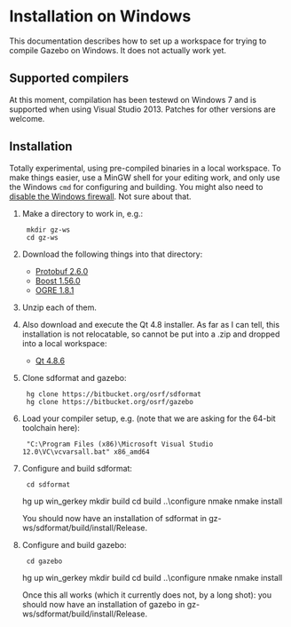 # Installation on Windows

This documentation describes how to set up a workspace for trying to compile Gazebo on Windows.  It does not actually work yet.

## Supported compilers

At this moment, compilation has been testewd on Windows 7 and is supported 
when using Visual Studio 2013. Patches for other versions are welcome.

## Installation

Totally experimental, using pre-compiled binaries in a local workspace.  To make things easier, use a MinGW shell for your editing work, and only use the
Windows `cmd` for configuring and building.  You might also need to [disable the Windows firewall](http://windows.microsoft.com/en-us/windows/turn-windows-firewall-on-off#turn-windows-firewall-on-off=windows-7).  Not sure about that.

1. Make a directory to work in, e.g.:

        mkdir gz-ws
        cd gz-ws

1. Download the following things into that directory:

    - [Protobuf 2.6.0](http://packages.osrfoundation.org/win32/deps/protobuf-2.6.0-win64-vc12.zip)
    - [Boost 1.56.0](http://packages.osrfoundation.org/win32/deps/boost_1_56_0.zip)
    - [OGRE 1.8.1](http://packages.osrfoundation.org/win32/deps/OgreSDK_vc10_v1-8-1.zip)

1. Unzip each of them.

1. Also download and execute the Qt 4.8 installer.  As far as I can tell, this installation is not relocatable, so cannot be put into a .zip and dropped into a local workspace:

    - [Qt 4.8.6](http://packages.osrfoundation.org/win32/deps/qt-opensource-windows-x86-vs2010-4.8.6.exe)

1. Clone sdformat and gazebo:

        hg clone https://bitbucket.org/osrf/sdformat
        hg clone https://bitbucket.org/osrf/gazebo

1. Load your compiler setup, e.g. (note that we are asking for the 64-bit toolchain here):

        "C:\Program Files (x86)\Microsoft Visual Studio 12.0\VC\vcvarsall.bat" x86_amd64

1. Configure and build sdformat:

        cd sdformat
	hg up win_gerkey
	mkdir build
	cd build
        ..\configure
	nmake
	nmake install

    You should now have an installation of sdformat in gz-ws/sdformat/build/install/Release.

1. Configure and build gazebo:

        cd gazebo
	hg up win_gerkey
	mkdir build
	cd build
        ..\configure
	nmake
	nmake install

    Once this all works (which it currently does not, by a long shot): you should now have an installation of gazebo in gz-ws/sdformat/build/install/Release.
